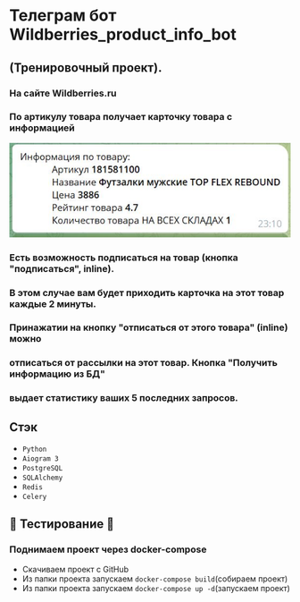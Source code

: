# Телеграм бот Wildberries_product_info_bot 
## (Тренировочный проект). 


### На сайте Wildberries.ru
### По артикулу товара получает карточку товара с информацией
![example](https://github.com/Mrkorg1000/WB_product_card_bot/blob/main/wb_1.JPG?raw=true)
### Есть возможность подписаться на товар (кнопка "подписаться", inline).
### В этом случае вам будет приходить карточка на этот товар каждые 2 минуты.
### Принажатии на кнопку "отписаться от этого товара" (inline) можно 
### отписаться от рассылки на этот товар. Кнопка "Получить информацию из БД"
### выдает статистику ваших 5 последних запросов.


## Стэк

* `Python` 
* `Aiogram 3`
* `PostgreSQL`
* `SQLAlchemy`
* `Redis`
* `Celery`


## 🚀 Тестирование 🚀
### Поднимаем проект через docker-compose

* Скачиваем проект с GitHub
* Из папки проекта запускаем `docker-compose build`(собираем проект)
* Из папки проекта запускаем `docker-compose up -d`(запускаем проект)



